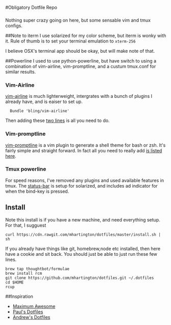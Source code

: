 #Obligatory Dotfile Repo
###
Nothing super crazy going on here, but some sensable vim and tmux configs.


##Note to iterm
I use solarized for my color scheme, but iterm is wonky with it.
Rule of thumb is to set your terminal emulation to `xterm-256`

I believe OSX's terminal app should be okay, but will make note of that.

##Powerline
I used to use python-powerline, but have switch to using a combination of vim-airline, vim-promptline, and a custum
tmux.conf for similar results. 

### Vim-Airline
 [vim-airline](https://github.com/bling/vim-airline) is much lighterweight, intergrates with a bunch of plugins I
already have, and is eaiser to set up.

```
  Bundle 'bling/vim-airline'
```
Then adding these [two lines](https://github.com/mhartington/dotfiles/blob/master/vimrc#L157) is all you need to do.

### Vim-promptline
[vim-promptline](https://github.com/edkolev/promptline.vim) is a vim plugin to generate a shell theme for bash or zsh.
It's fairly simple and straight forward. In fact all you need to really add [is listed
here](https://github.com/mhartington/dotfiles/blob/master/vimrc#L161).

### Tmux powerline
For speed reasons, I've removed any plugins and used available features in tmux. The
[status-bar](https://github.com/mhartington/dotfiles/blob/master/tmux.conf#L77) is setup for solarized, and includes ad
indicator for when the bind-key is pressed.

## Install
Note this install is if you have a new machine, and need everything setup.
For that, I sugguest 

```
curl https://cdn.rawgit.com/mhartington/dotfiles/master/install.sh | sh
```
If you already have things like git, homebrew,node etc installed, then here have a cookie and sit back.
You should just be able to just run these few lines.

```
brew tap thoughtbot/formulae
brew install rcm
git clone https://github.com/mhartington/dotfiles.git ~/.dotfiles
cd $HOME
rcup
```
##Inspiration
 - [Maximum Awesome](https://github.com/square/maximum-awesome)
 - [Paul's Dotfiles](https://github.com/paulirish/dotfiles)
 - [Andrew's Dotfiles](https://github.com/ajoslin/dot)
